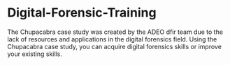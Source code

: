 # Digital-Forensic-Training
The Chupacabra case study was created by the ADEO dfir team due to the lack of resources and applications in the digital forensics field. Using the Chupacabra case study, you can acquire digital forensics skills or improve your existing skills.
